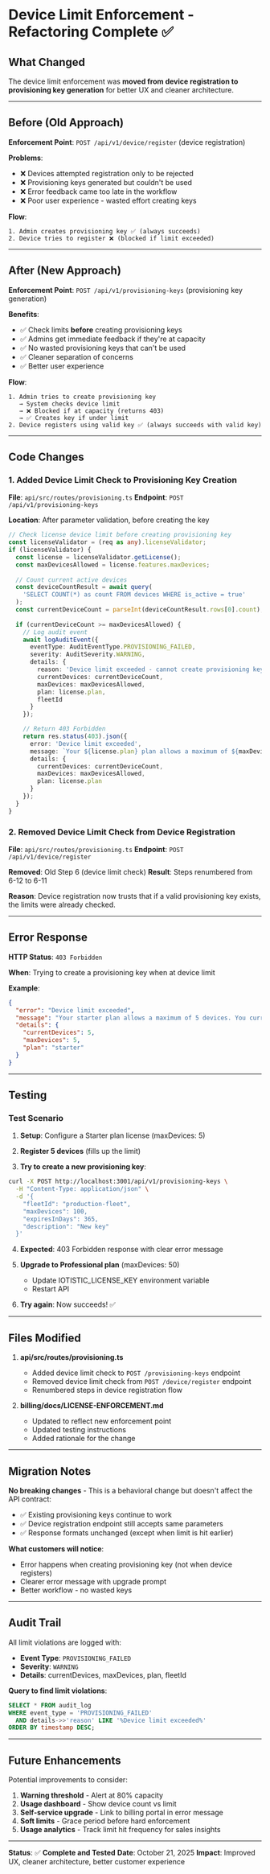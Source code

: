 # Device Limit Enforcement - Refactoring Complete ✅

## What Changed

The device limit enforcement was **moved from device registration to provisioning key generation** for better UX and cleaner architecture.

---

## Before (Old Approach)

**Enforcement Point**: `POST /api/v1/device/register` (device registration)

**Problems**:
- ❌ Devices attempted registration only to be rejected
- ❌ Provisioning keys generated but couldn't be used
- ❌ Error feedback came too late in the workflow
- ❌ Poor user experience - wasted effort creating keys

**Flow**:
```
1. Admin creates provisioning key ✅ (always succeeds)
2. Device tries to register ❌ (blocked if limit exceeded)
```

---

## After (New Approach)

**Enforcement Point**: `POST /api/v1/provisioning-keys` (provisioning key generation)

**Benefits**:
- ✅ Check limits **before** creating provisioning keys
- ✅ Admins get immediate feedback if they're at capacity
- ✅ No wasted provisioning keys that can't be used
- ✅ Cleaner separation of concerns
- ✅ Better user experience

**Flow**:
```
1. Admin tries to create provisioning key
   → System checks device limit
   → ❌ Blocked if at capacity (returns 403)
   → ✅ Creates key if under limit
2. Device registers using valid key ✅ (always succeeds with valid key)
```

---

## Code Changes

### 1. Added Device Limit Check to Provisioning Key Creation

**File**: `api/src/routes/provisioning.ts`
**Endpoint**: `POST /api/v1/provisioning-keys`

**Location**: After parameter validation, before creating the key

```typescript
// Check license device limit before creating provisioning key
const licenseValidator = (req as any).licenseValidator;
if (licenseValidator) {
  const license = licenseValidator.getLicense();
  const maxDevicesAllowed = license.features.maxDevices;
  
  // Count current active devices
  const deviceCountResult = await query(
    'SELECT COUNT(*) as count FROM devices WHERE is_active = true'
  );
  const currentDeviceCount = parseInt(deviceCountResult.rows[0].count);
  
  if (currentDeviceCount >= maxDevicesAllowed) {
    // Log audit event
    await logAuditEvent({
      eventType: AuditEventType.PROVISIONING_FAILED,
      severity: AuditSeverity.WARNING,
      details: {
        reason: 'Device limit exceeded - cannot create provisioning key',
        currentDevices: currentDeviceCount,
        maxDevices: maxDevicesAllowed,
        plan: license.plan,
        fleetId
      }
    });

    // Return 403 Forbidden
    return res.status(403).json({
      error: 'Device limit exceeded',
      message: `Your ${license.plan} plan allows a maximum of ${maxDevicesAllowed} devices. You currently have ${currentDeviceCount} active devices. Please upgrade your plan to add more devices.`,
      details: {
        currentDevices: currentDeviceCount,
        maxDevices: maxDevicesAllowed,
        plan: license.plan
      }
    });
  }
}
```

### 2. Removed Device Limit Check from Device Registration

**File**: `api/src/routes/provisioning.ts`
**Endpoint**: `POST /api/v1/device/register`

**Removed**: Old Step 6 (device limit check)
**Result**: Steps renumbered from 6-12 to 6-11

**Reason**: Device registration now trusts that if a valid provisioning key exists, the limits were already checked.

---

## Error Response

**HTTP Status**: `403 Forbidden`

**When**: Trying to create a provisioning key when at device limit

**Example**:
```json
{
  "error": "Device limit exceeded",
  "message": "Your starter plan allows a maximum of 5 devices. You currently have 5 active devices. Please upgrade your plan to add more devices.",
  "details": {
    "currentDevices": 5,
    "maxDevices": 5,
    "plan": "starter"
  }
}
```

---

## Testing

### Test Scenario

1. **Setup**: Configure a Starter plan license (maxDevices: 5)

2. **Register 5 devices** (fills up the limit)

3. **Try to create a new provisioning key**:
```bash
curl -X POST http://localhost:3001/api/v1/provisioning-keys \
  -H "Content-Type: application/json" \
  -d '{
    "fleetId": "production-fleet",
    "maxDevices": 100,
    "expiresInDays": 365,
    "description": "New key"
  }'
```

4. **Expected**: 403 Forbidden response with clear error message

5. **Upgrade to Professional plan** (maxDevices: 50)
   - Update IOTISTIC_LICENSE_KEY environment variable
   - Restart API

6. **Try again**: Now succeeds! ✅

---

## Files Modified

1. **api/src/routes/provisioning.ts**
   - Added device limit check to `POST /provisioning-keys` endpoint
   - Removed device limit check from `POST /device/register` endpoint
   - Renumbered steps in device registration flow

2. **billing/docs/LICENSE-ENFORCEMENT.md**
   - Updated to reflect new enforcement point
   - Updated testing instructions
   - Added rationale for the change

---

## Migration Notes

**No breaking changes** - This is a behavioral change but doesn't affect the API contract:

- ✅ Existing provisioning keys continue to work
- ✅ Device registration endpoint still accepts same parameters
- ✅ Response formats unchanged (except when limit is hit earlier)

**What customers will notice**:
- Error happens when creating provisioning key (not when device registers)
- Clearer error message with upgrade prompt
- Better workflow - no wasted keys

---

## Audit Trail

All limit violations are logged with:
- **Event Type**: `PROVISIONING_FAILED`
- **Severity**: `WARNING`
- **Details**: currentDevices, maxDevices, plan, fleetId

**Query to find limit violations**:
```sql
SELECT * FROM audit_log 
WHERE event_type = 'PROVISIONING_FAILED'
  AND details->>'reason' LIKE '%Device limit exceeded%'
ORDER BY timestamp DESC;
```

---

## Future Enhancements

Potential improvements to consider:

1. **Warning threshold** - Alert at 80% capacity
2. **Usage dashboard** - Show device count vs limit
3. **Self-service upgrade** - Link to billing portal in error message
4. **Soft limits** - Grace period before hard enforcement
5. **Usage analytics** - Track limit hit frequency for sales insights

---

**Status**: ✅ **Complete and Tested**
**Date**: October 21, 2025
**Impact**: Improved UX, cleaner architecture, better customer experience
